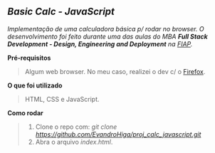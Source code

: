 ## _Basic Calc - JavaScript_

*Implementação de uma calculadora básica p/ rodar no browser. O desenvolvimento foi feito durante uma das aulas do MBA **Full Stack Development - Design, Engineering and Deployment** na [FIAP](https://www.fiap.com.br/).*

**Pré-requisitos**
> Algum web browser. No meu caso, realizei o dev c/ o [Firefox](https://www.mozilla.org/en-US/firefox/new/).

**O que foi utilizado**
> HTML, CSS e JavaScript.

**Como rodar**
> 1. Clone o repo com: _git clone https://github.com/EvandroHiga/proj_calc_javascript.git_
> 2. Abra o arquivo _index.html_.